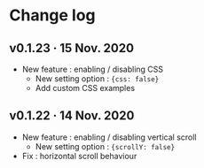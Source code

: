 # Change log

## v0.1.23 &middot; 15 Nov. 2020
- New feature : enabling / disabling CSS
  - New setting option : ````{css: false}````
  - Add custom CSS examples

## v0.1.22 &middot; 14 Nov. 2020
- New feature : enabling / disabling vertical scroll
  - New setting option : ````{scrollY: false}````
- Fix : horizontal scroll behaviour